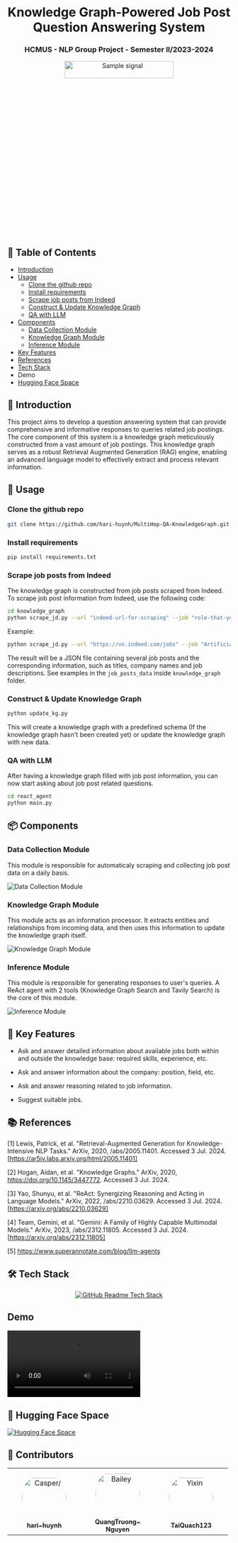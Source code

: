 <h1 align="center"><b>Knowledge Graph-Powered Job Post Question Answering System</b></h1>

<h3 align="center"><b>HCMUS - NLP Group Project - Semester II/2023-2024</b></h3>

<p align="center"> 
  <img src="images/knowledge-graph-animation.gif" alt="Sample signal" width="70%" height="10%">
</p>

## :book: **Table of Contents**
- [Introduction](#pencil-introduction)
- [Usage](#fork_and_knife-usage)
    - [Clone the github repo](#clone-the-github-repo)
    - [Install requirements](#install-requirements)
    - [Scrape job posts from Indeed](#scrape-job-posts-from-indeed)
    - [Construct & Update Knowledge Graph](#construct--update-knowledge-graph)
    - [QA with LLM](#qa-with-llm)
- [Components](#package-components)
    - [Data Collection Module](#data-collection-module)
    - [Knowledge Graph Module](#knowledge-graph-module)
    - [Inference Module](#inference-module)
- [Key Features](#key-key-features)
- [References](#books-references)
- [Tech Stack](#hammer_and_wrench-tech-stack)
- Demo
- [Hugging Face Space](#hugs-hugging-face-space)

## :pencil: Introduction 
This project aims to develop a question answering system that can provide comprehensive and informative responses to queries related job postings. The core component of this system is a knowledge graph meticulously constructed from a vast amount of job postings. This knowledge graph serves as a robust Retrieval Augmented Generation (RAG) engine, enabling an advanced language model to effectively extract and process relevant information.


## :fork_and_knife: Usage
###  Clone the github repo
```bash
git clone https://github.com/hari-huynh/MultiHop-QA-KnowledgeGraph.git
```

###  Install requirements
```bash
pip install requirements.txt
```
### Scrape job posts from Indeed
The knowledge graph is constructed from job posts scraped from Indeed. To scrape job post information from Indeed, use the following code:
```bash
cd knowledge_graph
python scrape_jd.py --url "indeed-url-for-scraping" --job "role-that-you-want-to-scrape" --loc "the-location"
```

Example:
```bash
python scrape_jd.py --url "https://vn.indeed.com/jobs" --job "Artificial Intelligence" --loc "Thành phố Hồ Chí Minh"
```
The result will be a JSON file containing several job posts and the corresponding information, such as titles, company names and job descriptions. See examples in the ```job_posts_data``` inside ```knowledge_graph``` folder.

### Construct & Update Knowledge Graph
```bash
python update_kg.py
```
This will create a knowledge graph with a predefined schema (If the knowledge graph hasn't been created yet) or update the knowledge graph with new data.


### QA with LLM
After having a knowledge graph filled with job post information, you can now start asking about job post related questions.
```bash
cd react_agent
python main.py
```

## :package: Components
### Data Collection Module
This module is responsible for automaticaly scraping and collecting job post data on a daily basis.

![Data Collection Module](images/data_collection_module.png?raw=True)
### Knowledge Graph Module
This module acts as an information processor. It extracts entities and relationships from incoming data, and then uses this information to update the knowledge graph itself.

![Knowledge Graph Module](images/knowledge_graph_module.png?raw=True)
### Inference Module
This module is responsible for generating responses to user's queries. A ReAct agent with 2 tools (Knowledge Graph Search and Tavily Search) is the core of this module.

![Inference Module](images/inference_module.png?raw=True)



## :key: **Key Features**

- Ask and answer detailed information about available jobs both within and outside the knowledge base: required skills, experience, etc.

- Ask and answer information about the company: position, field, etc.

- Ask and answer reasoning related to job information.

- Suggest suitable jobs.

## :books: **References**
[1] Lewis, Patrick, et al. "Retrieval-Augmented Generation for Knowledge-Intensive NLP Tasks." ArXiv, 2020,  /abs/2005.11401. Accessed 3 Jul. 2024. [https://ar5iv.labs.arxiv.org/html/2005.11401]

[2] Hogan, Aidan, et al. "Knowledge Graphs." ArXiv, 2020,  https://doi.org/10.1145/3447772. Accessed 3 Jul. 2024.

[3] Yao, Shunyu, et al. "ReAct: Synergizing Reasoning and Acting in Language Models." ArXiv, 2022,  /abs/2210.03629. Accessed 3 Jul. 2024. [https://arxiv.org/abs/2210.03629]

[4] Team, Gemini, et al. "Gemini: A Family of Highly Capable Multimodal Models." ArXiv, 2023,  /abs/2312.11805. Accessed 3 Jul. 2024. [https://arxiv.org/abs/2312.11805]

[5] https://www.superannotate.com/blog/llm-agents

## :hammer_and_wrench:  **Tech Stack**
<div align="center">
  <a href="https://github-readme-tech-stack.vercel.app">
<img src="https://tinyurl.com/ranewr2c" alt="GitHub Readme Tech Stack" />
  </a>
</div>

## Demo
![Video Demo](images/chatbot_demo.mp4)

## :hugs: Hugging Face Space
[![Hugging Face Space](https://img.shields.io/badge/Hugging%20Face-Space-yellow)](https://huggingface.co/spaces/haihuynh/Job-KnowledgeGraph-QA)



## :handshake:  **Contributors**
<table>
<tr>
    <td align="center" style="word-wrap: break-word; width: 150.0; height: 150.0">
        <a href=https://github.com/hari-huynh>
            <img src=https://avatars.githubusercontent.com/u/142809008?v=4 width="100;"  style="border-radius:50%;align-items:center;justify-content:center;overflow:hidden;padding-top:10px" alt=Casper/>
            <br />
            <sub style="font-size:14px"><b>hari-huynh</b></sub>
        </a>
    </td>
      <td align="center" style="word-wrap: break-word; width: 150.0; height: 150.0">
        <a href=https://github.com/QuangTruong-Nguyen>
            <img src=https://avatars.githubusercontent.com/u/139192880?v=4 width="100;"  style="border-radius:50%;align-items:center;justify-content:center;overflow:hidden;padding-top:10px" alt=Bailey Harrington/>
            <br />
            <sub style="font-size:14px"><b>QuangTruong-Nguyen</b></sub>
        </a>
    </td>
      <td align="center" style="word-wrap: break-word; width: 150.0; height: 150.0">
        <a href=https://github.com/TaiQuach123>
            <img src=https://avatars.githubusercontent.com/u/92372685?v=4 width="100;"  style="border-radius:50%;align-items:center;justify-content:center;overflow:hidden;padding-top:10px" alt=Yixin Shen/>
            <br />
            <sub style="font-size:14px"><b>TaiQuach123</b></sub>
        </a>
    </td>
</tr>
</table>
